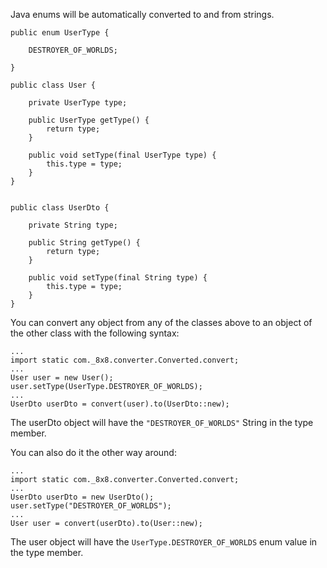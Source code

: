 
Java enums will be automatically converted to and from strings.

```
public enum UserType {
	
	DESTROYER_OF_WORLDS;
	
}

public class User {

	private UserType type;
	
	public UserType getType() {
		return type;
	}
	
	public void setType(final UserType type) {
		this.type = type;
	}
}

	
public class UserDto {

	private String type;

	public String getType() {
		return type;
	}
	
	public void setType(final String type) {
		this.type = type;
	}
}
```

You can convert any object from any of the classes above to an object of the other class with the following syntax:

```
...
import static com._8x8.converter.Converted.convert;
...
User user = new User();
user.setType(UserType.DESTROYER_OF_WORLDS);
...
UserDto userDto = convert(user).to(UserDto::new);
```

The userDto object will have the ``"DESTROYER_OF_WORLDS"`` String in the type member.

You can also do it the other way around:

```
...
import static com._8x8.converter.Converted.convert;
...
UserDto userDto = new UserDto();
user.setType("DESTROYER_OF_WORLDS");
...
User user = convert(userDto).to(User::new);
```

The user object will have the ``UserType.DESTROYER_OF_WORLDS`` enum value in the type member.
